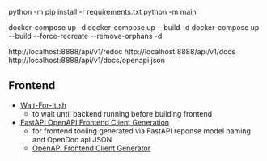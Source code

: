 

python -m pip install -r requirements.txt
python -m main


docker-compose up -d
docker-compose up --build -d
docker-compose up --build --force-recreate --remove-orphans -d


http://localhost:8888/api/v1/redoc
http://localhost:8888/api/v1/docs
http://localhost:8888/api/v1/docs/openapi.json


## Frontend

- [Wait-For-It.sh](https://github.com/vishnubob/wait-for-it)
  - to wait until backend running before building frontend
- [FastAPI OpenAPI Frontend Client Generation](https://fastapi.tiangolo.com/advanced/generate-clients/)
  - for frontend tooling generated via FastAPI reponse model naming and OpenDoc api JSON
  - [OpenAPI Frontend Client Generator](https://github.com/ferdikoomen/openapi-typescript-codegen)
